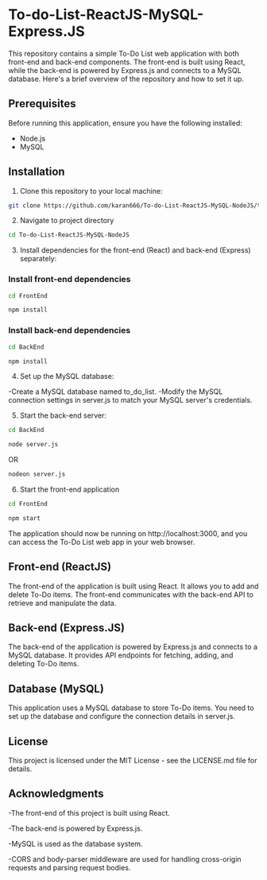 # To-do-List-ReactJS-MySQL-Express.JS
This repository contains a simple To-Do List web application with both front-end and back-end components. The front-end is built using React, while the back-end is powered by Express.js and connects to a MySQL database. Here's a brief overview of the repository and how to set it up.

## Prerequisites

Before running this application, ensure you have the following installed:

- Node.js
- MySQL

## Installation

1. Clone this repository to your local machine:
```bash
git clone https://github.com/karan666/To-do-List-ReactJS-MySQL-NodeJS/tree/main.git
```
2. Navigate to project directory
```bash
cd To-do-List-ReactJS-MySQL-NodeJS
```
3. Install dependencies for the front-end (React) and back-end (Express) separately:

### Install front-end dependencies

```bash
cd FrontEnd
```

```bash
npm install
```
### Install back-end dependencies

```bash
cd BackEnd
```
```bash
npm install
```
   
4. Set up the MySQL database:

-Create a MySQL database named to_do_list.
-Modify the MySQL connection settings in server.js to match your MySQL server's credentials.

5. Start the back-end server:

```bash
cd BackEnd
```
```bash
node server.js
```
OR
```bash
nodeon server.js
```

6. Start the front-end application

```bash
cd FrontEnd
```

```bash
npm start
```

The application should now be running on http://localhost:3000, and you can access the To-Do List web app in your web browser.

## Front-end (ReactJS)

The front-end of the application is built using React. It allows you to add and delete To-Do items. The front-end communicates with the back-end API to retrieve and manipulate the data.

## Back-end (Express.JS)

The back-end of the application is powered by Express.js and connects to a MySQL database. It provides API endpoints for fetching, adding, and deleting To-Do items.

## Database (MySQL)

This application uses a MySQL database to store To-Do items. You need to set up the database and configure the connection details in server.js.

## License

This project is licensed under the MIT License - see the LICENSE.md file for details.

## Acknowledgments

-The front-end of this project is built using React.

-The back-end is powered by Express.js.

-MySQL is used as the database system.

-CORS and body-parser middleware are used for handling cross-origin requests and parsing request bodies.

